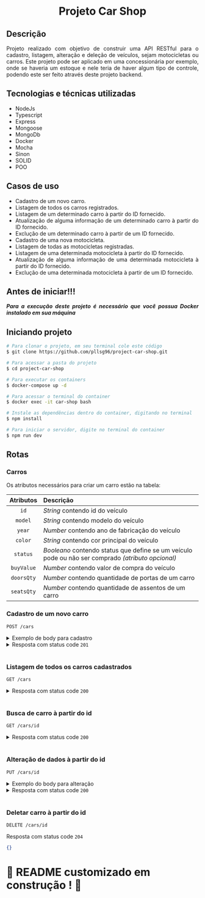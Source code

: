 <h1 align="center"><b>
  Projeto Car Shop
</b></h1>

## Descrição
<div align="justify">
  <p>
    Projeto realizado com objetivo de construir uma API RESTful para o cadastro, listagem, alteração e deleção de veículos, sejam motocicletas ou carros. Este projeto pode ser aplicado em uma concessionária por exemplo, onde se haveria um estoque e nele teria de haver algum tipo de controle, podendo este ser feito através deste projeto backend. 
    <br>
  </p>
</div>

## Tecnologias e técnicas utilizadas
<div align="justify">
  <ul>
    <li>NodeJs</li>
    <li>Typescript</li>
    <li>Express</li>
    <li>Mongoose</li>
    <li>MongoDb</li>
    <li>Docker</li>
    <li>Mocha</li>
    <li>Sinon</li>
    <li>SOLID</li>
    <li>POO</li>
  </ul>
</div>

## Casos de uso
<div align="justify">
  <ul>
    <li>Cadastro de um novo carro.</li>
    <li>Listagem de todos os carros registrados.</li>
    <li>Listagem de um determinado carro à partir do ID fornecido.</li>
    <li>Atualização de alguma informação de um determinado carro à partir do ID fornecido.</li>
    <li>Exclução de um determinado carro à partir de um ID fornecido.</li>
    <li>Cadastro de uma nova motocicleta.</li>
    <li>Listagem de todas as motocicletas registradas.</li>
    <li>Listagem de uma determinada motocicleta à partir do ID fornecido.</li>
    <li>Atualização de alguma informação de uma determinada motocicleta à partir do ID fornecido.</li>
    <li>Exclução de uma determinada motocicleta à partir de um ID fornecido.</li>
  </ul>
</div>

## Antes de iniciar!!!
<div align="justify">
  <p><b><em>Para a execução deste projeto é necessário que você possua Docker instalado em sua máquina</em></b></p>
</div>

## Iniciando projeto

```bash
# Para clonar o projeto, em seu terminal cole este código
$ git clone https://github.com/pllsg96/project-car-shop.git

# Para acessar a pasta do projeto
$ cd project-car-shop

# Para executar os containers
$ docker-compose up -d

# Para acessar o terminal do container
$ docker exec -it car-shop bash

# Instale as dependências dentro do container, digitando no terminal
$ npm install

# Para iniciar o servidor, digite no terminal do container
$ npm run dev
```

## Rotas

<h3><b>Carros</b></h3>
Os atributos necessários para criar um carro estão na tabela:

| Atributos | Descrição |
| :-------: | :-------- |
| `id`   | _String_ contendo id do veículo |
| `model`   | _String_ contendo modelo do veículo |
| `year`    | _Number_ contendo ano de fabricação do veículo |
| `color`   | _String_ contendo cor principal do veículo |
| `status`  | _Booleano_ contendo status que define se um veículo pode ou não ser comprado _(atributo opcional)_ |
| `buyValue` | _Number_ contendo valor de compra do veículo |
| `doorsQty` | _Number_ contendo quantidade de portas de um carro |
| `seatsQty` | _Number_ contendo quantidade de assentos de um carro |

<h3>Cadastro de um novo carro</h3>

```http
POST /cars
```

<details>
  <summary>Exemplo de body para cadastro</summary>

```json
{
  "model": "Fiat Uno",
  "year": 2002,
  "color": "Azul",
  "status": true,
  "buyValue": 20.990,
  "doorsQty": 2,
  "seatsQty": 5
}
```
</details>

<details>
  <summary>Resposta com status code <code>201</code></summary>

```json
{
    "id": "64775e702ef0fbffad2ade9c",
    "model": "Fiat Uno",
    "year": 2002,
    "color": "Azul",
    "status": true,
    "buyValue": 20.99,
    "doorsQty": 2,
    "seatsQty": 5
}
```
</details>

<br>
<h3>Listagem de todos os carros cadastrados</h3>

```http
GET /cars
```

<details>
  <summary>Resposta com status code <code>200</code></summary>

```json
[
    {
        "id": "64775e702ef0fbffad2ade9c",
        "model": "Fiat Uno",
        "year": 2002,
        "color": "Azul",
        "status": true,
        "buyValue": 20.99,
        "doorsQty": 2,
        "seatsQty": 5
    },
    {
        "id": "6477bde32ef0fbffad2adea4",
        "model": "Astra",
        "year": 2006,
        "color": "Preto",
        "status": true,
        "buyValue": 30,
        "doorsQty": 4,
        "seatsQty": 5
    }
]
```
</details>

<br>
<h3>Busca de carro à partir do id</h3>

```http
GET /cars/id
```

<details>
  <summary>Resposta com status code <code>200</code></summary>

```json
{
    "id": "64775e702ef0fbffad2ade9c",
    "model": "Fiat Uno",
    "year": 2002,
    "color": "Azul",
    "status": true,
    "buyValue": 20.99,
    "doorsQty": 2,
    "seatsQty": 5
}
```
</details>

<br>
<h3>Alteração de dados à partir do id</h3>

```http
PUT /cars/id
```

<details>
<summary>Exemplo do body para alteração</summary>

```json
{
  "model": "Fiat Uno",
  "year": 2023,
  "color": "Cinza",
  "status": true,
  "buyValue": 40.000,
  "doorsQty": 2,
  "seatsQty": 5
}
```
</details>

<details>
  <summary>Resposta com status code <code>200</code></summary>

```json
{
    "id": "64775e702ef0fbffad2ade9c",
    "model": "Fiat Uno",
    "year": 2023,
    "color": "Cinza",
    "status": true,
    "buyValue": 40,
    "doorsQty": 2,
    "seatsQty": 5
}
```
</details>

<br>
<h3>Deletar carro à partir do id</h3>

```http
DELETE /cars/id
```
  <summary>Resposta com status code <code>204</code></summary>

```json
{}
```
</details>

####
# :construction: README customizado em construção ! :construction: